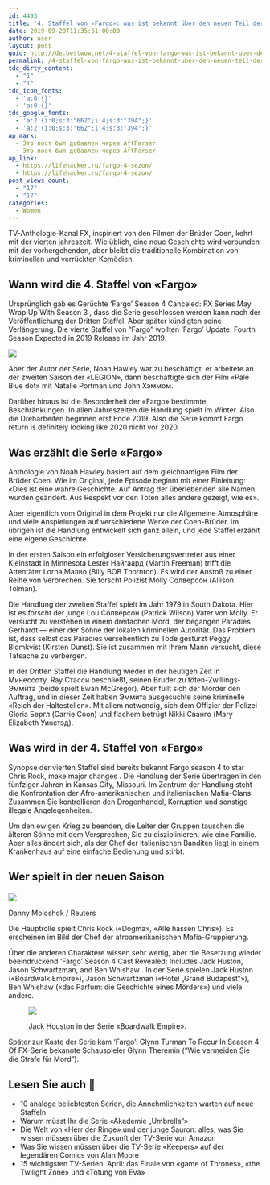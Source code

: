 ```yaml
---
id: 4493
title: '4. Staffel von «Fargo»: was ist bekannt über den neuen Teil der Anthologie'
date: 2019-09-20T11:35:51+00:00
author: user
layout: post
guid: http://de.bestwow.net/4-staffel-von-fargo-was-ist-bekannt-uber-den-neuen-teil-der-anthologie/
permalink: /4-staffel-von-fargo-was-ist-bekannt-uber-den-neuen-teil-der-anthologie/
tdc_dirty_content:
  - "1"
  - "1"
tdc_icon_fonts:
  - 'a:0:{}'
  - 'a:0:{}'
tdc_google_fonts:
  - 'a:2:{i:0;s:3:"662";i:4;s:3:"394";}'
  - 'a:2:{i:0;s:3:"662";i:4;s:3:"394";}'
ap_mark:
  - Это пост был добавлен через AftParser
  - Это пост был добавлен через AftParser
ap_link:
  - https://lifehacker.ru/fargo-4-sezon/
  - https://lifehacker.ru/fargo-4-sezon/
post_views_count:
  - "17"
  - "17"
categories:
  - Women
---
```

TV-Anthologie-Kanal FX, inspiriert von den Filmen der Brüder Coen, kehrt mit der vierten jahreszeit. Wie üblich, eine neue Geschichte wird verbunden mit der vorhergehenden, aber bleibt die traditionelle Kombination von kriminellen und verrückten Komödien.

## Wann wird die 4. Staffel von «Fargo»

Ursprünglich gab es Gerüchte  <span><span> &#8216;Fargo&#8217; Season 4 Canceled: FX Series May Wrap Up With Season 3 </span> </span>, dass die Serie geschlossen werden kann nach der Veröffentlichung der Dritten Staffel. Aber später kündigten seine Verlängerung. Die vierte Staffel von &#8220;Fargo&#8221; wollten  <span><span> &#8216;Fargo&#8217; Update: Fourth Season Expected in 2019 </span> </span> Release im Jahr 2019.

![](http://de.bestwow.net/wp-content/uploads/2019/09/-1.jpg) 

Aber der Autor der Serie, Noah Hawley war zu beschäftigt: er arbeitete an der zweiten Saison der «LEGION», dann beschäftigte sich der Film «Pale Blue dot» mit Natalie Portman und John Хэммом.

Darüber hinaus ist die Besonderheit der «Fargo» bestimmte Beschränkungen. In allen Jahreszeiten die Handlung spielt im Winter. Also die Dreharbeiten beginnen erst Ende 2019. Also die Serie kommt <span><span> Fargo return is definitely looking like 2020 </span> </span> nicht vor 2020.

## Was erzählt die Serie «Fargo»

Anthologie von Noah Hawley basiert auf dem gleichnamigen Film der Brüder Coen. Wie im Original, jede Episode beginnt mit einer Einleitung: «Dies ist eine wahre Geschichte. Auf Antrag der überlebenden alle Namen wurden geändert. Aus Respekt vor den Toten alles andere gezeigt, wie es».</p> 

Aber eigentlich vom Original in dem Projekt nur die Allgemeine Atmosphäre und viele Anspielungen auf verschiedene Werke der Coen-Brüder. Im übrigen ist die Handlung entwickelt sich ganz allein, und jede Staffel erzählt eine eigene Geschichte.

In der ersten Saison ein erfolgloser Versicherungsvertreter aus einer Kleinstadt in Minnesota Lester Найгаард (Martin Freeman) trifft die Attentäter Lorna Малво (Billy BOB Thornton). Es wird der Anstoß zu einer Reihe von Verbrechen. Sie forscht Polizist Molly Солверсон (Allison Tolman).</p> 

Die Handlung der zweiten Staffel spielt im Jahr 1979 in South Dakota. Hier ist es forscht der junge Lou Солверсон (Patrick Wilson) Vater von Molly. Er versucht zu verstehen in einem dreifachen Mord, der begangen Paradies Gerhardt — einer der Söhne der lokalen kriminellen Autorität. Das Problem ist, dass selbst das Paradies versehentlich zu Tode gestürzt Peggy Blomkvist (Kirsten Dunst). Sie ist zusammen mit Ihrem Mann versucht, diese Tatsache zu verbergen.</p> 

In der Dritten Staffel die Handlung wieder in der heutigen Zeit in Минессоту. Ray Стасси beschließt, seinen Bruder zu töten-Zwillings-Эммита (beide spielt Ewan McGregor). Aber füllt sich der Mörder den Auftrag, und in dieser Zeit haben Эммита ausgesuchte seine kriminelle «Reich der Haltestellen». Mit allem notwendig, sich dem Offizier der Polizei Gloria Бергл (Carrie Coon) und flachem betrügt Nikki Сванго (Mary Elizabeth Уинстэд).

## Was wird in der 4. Staffel von «Fargo»

Synopse der vierten Staffel sind bereits bekannt <span><span> Fargo season 4 to star Chris Rock, make major changes </span> </span>. Die Handlung der Serie übertragen in den fünfziger Jahren in Kansas City, Missouri. Im Zentrum der Handlung steht die Konfrontation der Afro-amerikanischen und italienischen Mafia-Clans. Zusammen Sie kontrollieren den Drogenhandel, Korruption und sonstige illegale Angelegenheiten.

Um den ewigen Krieg zu beenden, die Leiter der Gruppen tauschen die älteren Söhne mit dem Versprechen, Sie zu disziplinieren, wie eine Familie. Aber alles ändert sich, als der Chef der italienischen Banditen liegt in einem Krankenhaus auf eine einfache Bedienung und stirbt.

## Wer spielt in der neuen Saison<figure>

![](http://de.bestwow.net/wp-content/uploads/2019/09/-2.jpg) <figcaption>Danny Moloshok / Reuters</figcaption></figure> 

Die Hauptrolle spielt Chris Rock («Dogma», «Alle hassen Chris»). Es erscheinen im Bild der Chef der afroamerikanischen Mafia-Gruppierung.

Über die anderen Charaktere wissen sehr wenig, aber die Besetzung wieder beeindruckend  <span><span> &#8216;Fargo&#8217; Season 4 Cast Revealed; Includes Jack Huston, Jason Schwartzman, and Ben Whishaw </span> </span>. In der Serie spielen Jack Huston («Boardwalk Empire»), Jason Schwartzman («Hotel „Grand Budapest“»), Ben Whishaw («das Parfum: die Geschichte eines Mörders») und viele andere.<figure>

![](http://de.bestwow.net/wp-content/uploads/2019/09/-3.jpg) <figcaption>Jack Houston in der Serie «Boardwalk Empire».</figcaption></figure> 

Später zur Kaste der Serie kam  <span><span> &#8216;Fargo&#8217;: Glynn Turman To Recur In Season 4 Of FX-Serie </span> </span> bekannte Schauspieler Glynn Theremin (&#8220;Wie vermeiden Sie die Strafe für Mord&#8221;).

<div>
  <h2 class="read-also__title">
    <span>Lesen Sie auch</span> <span>👀 </span>
  </h2>
  
  <ul class="read-also__list">
    <li>
      10 analoge beliebtesten Serien, die Annehmlichkeiten warten auf neue Staffeln
    </li>
    <li>
      Warum müsst Ihr die Serie «Akademie „Umbrella“»
    </li>
    <li>
      Die Welt von «Herr der Ringe» und der junge Sauron: alles, was Sie wissen müssen über die Zukunft der TV-Serie von Amazon
    </li>
    <li>
      Was Sie wissen müssen über die TV-Serie «Keepers» auf der legendären Comics von Alan Moore
    </li>
    <li>
      15 wichtigsten TV-Serien. April: das Finale von «game of Thrones», «the Twilight Zone» und «Tötung von Eva»
    </li>
  </ul>
</div>